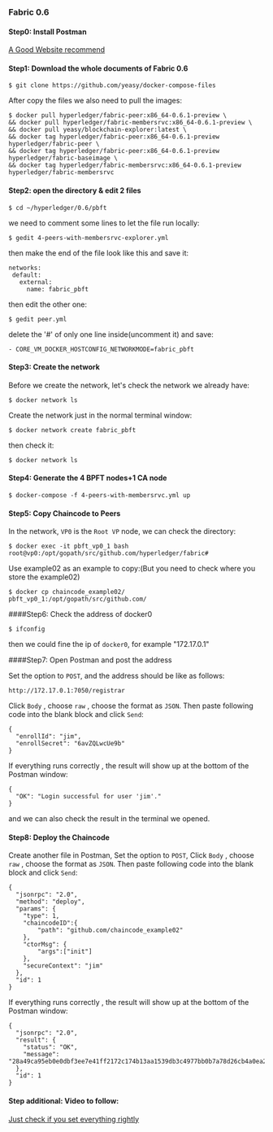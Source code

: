 ### Fabric 0.6

#### Step0: Install Postman

[A Good Website recommend](https://blog.bluematador.com/posts/postman-how-to-install-on-ubuntu-1604/)

#### Step1: Download the whole documents of Fabric 0.6 

```
$ git clone https://github.com/yeasy/docker-compose-files
```

After copy the files we also need to pull the images:

```
$ docker pull hyperledger/fabric-peer:x86_64-0.6.1-preview \
&& docker pull hyperledger/fabric-membersrvc:x86_64-0.6.1-preview \
&& docker pull yeasy/blockchain-explorer:latest \
&& docker tag hyperledger/fabric-peer:x86_64-0.6.1-preview hyperledger/fabric-peer \
&& docker tag hyperledger/fabric-peer:x86_64-0.6.1-preview hyperledger/fabric-baseimage \
&& docker tag hyperledger/fabric-membersrvc:x86_64-0.6.1-preview hyperledger/fabric-membersrvc
```

#### Step2: open the directory & edit 2 files

```
$ cd ~/hyperledger/0.6/pbft
```

we need to comment some lines to let the file run locally:

```
$ gedit 4-peers-with-membersrvc-explorer.yml
```

then make the end of the file look like this and save it:

```
networks:
 default:
   external:
     name: fabric_pbft
```

then edit the other one:

```
$ gedit peer.yml
```

delete the '#' of only one line inside(uncomment it) and save:

```
- CORE_VM_DOCKER_HOSTCONFIG_NETWORKMODE=fabric_pbft
```

#### Step3: Create the network

Before we create the network, let's check the network we already have:

```
$ docker network ls
```

Create the network just in the normal terminal window:

```
$ docker network create fabric_pbft
```

then check it:

```
$ docker network ls
```

#### Step4: Generate the 4 BPFT nodes+1 CA node 

```
$ docker-compose -f 4-peers-with-membersrvc.yml up
```

#### Step5: Copy Chaincode to Peers

In the network, `VP0` is the `Root VP` node, we can check the directory:

```
$ docker exec -it pbft_vp0_1 bash
root@vp0:/opt/gopath/src/github.com/hyperledger/fabric#
```

Use example02 as an example to copy:(But you need to check where you store the example02)

```
$ docker cp chaincode_example02/ pbft_vp0_1:/opt/gopath/src/github.com/
```

####Step6: Check the address of docker0 

```
$ ifconfig
```

then we could fine the ip of `docker0`, for example "172.17.0.1"

####Step7: Open Postman and post the  address 

Set the option to `POST`, and the address should be like as follows:

```
http://172.17.0.1:7050/registrar
```

Click `Body` , choose `raw` , choose the format as `JSON`. Then paste following code into the blank block and click `Send`:

```
{
  "enrollId": "jim",
  "enrollSecret": "6avZQLwcUe9b"
}
```

If everything runs correctly , the result will show up at the bottom of the Postman window:

```
{
  "OK": "Login successful for user 'jim'."
}
```

and we can also check the result in the terminal we opened.

#### Step8: Deploy the Chaincode

Create another file in Postman, Set the option to `POST`, Click `Body` , choose `raw` , choose the format as `JSON`. Then paste following code into the blank block and click `Send`:

```
{
  "jsonrpc": "2.0",
  "method": "deploy",
  "params": {
    "type": 1,
    "chaincodeID":{
        "path": "github.com/chaincode_example02"
    },
    "ctorMsg": {
        "args":["init"]
    },
    "secureContext": "jim"
  },
  "id": 1
}
```

If everything runs correctly , the result will show up at the bottom of the Postman window:

```
{
  "jsonrpc": "2.0",
  "result": {
    "status": "OK",
    "message": "28a49ca95eb0e0dbf3ee7e41ff2172c174b13aa1539db3c4977bb0b7a78d26cb4a0ea26252358ddc184f8d44172af1284dc3f914caa13ccd2137611c70059b59"
  },
  "id": 1
}
```

#### Step additional: Video to follow:

[Just check if you set everything rightly](https://www.youtube.com/watch?v=h48tgs2AWdQ)



